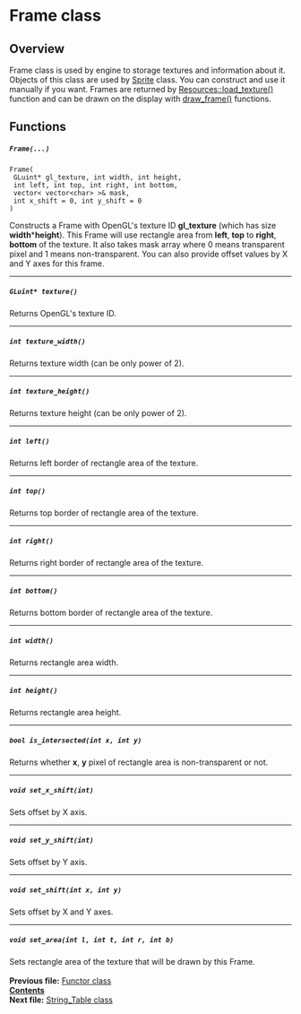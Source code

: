 ﻿# Frame class

## Overview

Frame class is used by engine to storage textures and information about it. Objects of this class are used by [Sprite](15_Sprite.md) class. You can construct and use it manually if you want. Frames are returned by [Resources::load_texture()](07_Resources.md#frame-load_texturestring-filename) function and can be drawn on the display with [draw_frame()](21_utils_h.md#void-draw_frame) functions.

## Functions  

##### `Frame(...)`
    Frame(
     GLuint* gl_texture, int width, int height,
     int left, int top, int right, int bottom,
     vector< vector<char> >& mask,
     int x_shift = 0, int y_shift = 0
    )
Constructs a Frame with OpenGL's texture ID **gl_texture** (which has size **width*****height**). This Frame will use rectangle area from **left**, **top** to **right**, **bottom** of the texture. It also takes mask array where 0 means transparent pixel and 1 means non-transparent. You can also provide offset values by X and Y axes for this frame. 

----
##### `GLuint* texture()`
Returns OpenGL's texture ID.  

----
##### `int texture_width()`
Returns texture width (can be only power of 2).  

----
##### `int texture_height()`
Returns texture height (can be only power of 2).  

----
##### `int left()`
Returns left border of rectangle area of the texture.  

----
##### `int top()`
Returns top border of rectangle area of the texture.  

----
##### `int right()`
Returns right border of rectangle area of the texture.  

----
##### `int bottom()`
Returns bottom border of rectangle area of the texture.  

----
##### `int width()`
Returns rectangle area width.  

----
##### `int height()`
Returns rectangle area height.  

----
##### `bool is_intersected(int x, int y)`
Returns whether **x**, **y** pixel of rectangle area is non-transparent or not.

----
##### `void set_x_shift(int)`
Sets offset by X axis.  

----
##### `void set_y_shift(int)`
Sets offset by Y axis.

----
##### `void set_shift(int x, int y)`
Sets offset by X and Y axes.  

----
##### `void set_area(int l, int t, int r, int b)`
Sets rectangle area of the texture that will be drawn by this Frame.
   
   
**Previous file:** [Functor class](11_Functor.md)  
**[Contents](00_Contents.md)**  
**Next file:** [String_Table class](13_String_Table.md)